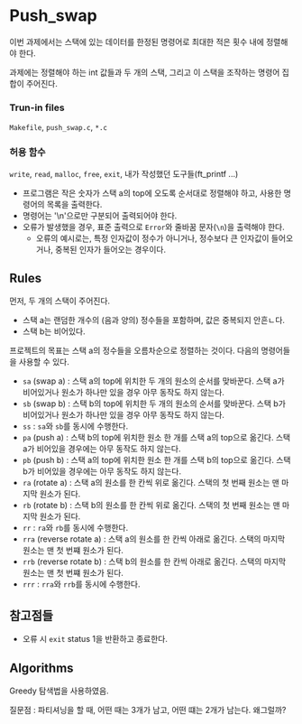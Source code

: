 # Push_swap

이번 과제에서는 스택에 있는 데이터를 한정된 명령어로 최대한 적은 횟수 내에 정렬해야 한다.

과제에는 정렬해야 하는 int 값들과 두 개의 스택, 그리고 이 스택을 조작하는 명령어 집합이 주어진다.

### Trun-in files
`Makefile`, `push_swap.c`, `*.c`
### 허용 함수
`write`, `read`, `malloc`, `free`, `exit`, 내가 작성했던 도구들(ft_printf ...)

* 프로그램은 작은 숫자가 스택 a의 top에 오도록 순서대로 정렬해야 하고, 사용한 명령어의 목록을 출력한다.
* 명령어는 '\n'으로만 구분되어 출력되어야 한다.
* 오류가 발생했을 경우, 표준 출력으로 `Error`와 줄바꿈 문자(`\n`)을 출력해야 한다.
	* 오류의 예시로는, 특정 인자값이 정수가 아니거나, 정수보다 큰 인자값이 들어오거나, 중복된 인자가 들어오는 경우이다.

## Rules
먼저, 두 개의 스택이 주어진다.
* 스택 a는 랜덤한 개수의 (음과 양의) 정수들을 포함하며, 값은 중복되지 안흔ㄴ다.
* 스택 b는 비어있다.

프로젝트의 목표는 스택 a의 정수들을 오름차순으로 정렬하는 것이다. 다음의 명령어들을 사용할 수 있다.
* `sa` (swap a) : 스택 a의 top에 위치한 두 개의 원소의 순서를 맞바꾼다. 스택 a가 비어있거나 원소가 하나만 있을 경우 아무 동작도 하지 않는다.
* `sb` (swap b) : 스택 b의 top에 위치한 두 개의 원소의 순서를 맞바꾼다. 스택 b가 비어있거나 원소가 하나만 있을 경우 아무 동작도 하지 않는다.
* `ss` : `sa`와 `sb`를 동시에 수행한다.
* `pa` (push a) : 스택 b의 top에 위치한 원소 한 개를 스택 a의 top으로 옮긴다. 스택 a가 비어있을 경우에는 아무 동작도 하지 않는다.
* `pb` (push b) : 스택 a의 top에 위치한 원소 한 개를 스택 b의 top으로 옮긴다. 스택 b가 비어있을 경우에는 아무 동작도 하지 않는다.
* `ra` (rotate a) : 스택 a의 원소를 한 칸씩 위로 옮긴다. 스택의 첫 번째 원소는 맨 마지막 원소가 된다.
* `rb` (rotate b) : 스택 b의 원소를 한 칸씩 위로 옮긴다. 스택의 첫 번째 원소는 맨 마지막 원소가 된다.
* `rr` : `ra`와 `rb`를 동시에 수행한다.
* `rra` (reverse rotate a) : 스택 a의 원소를 한 칸씩 아래로 옮긴다. 스택의 마지막 원소는 맨 첫 번쨰 원소가 된다.
* `rrb` (reverse rotate b) : 스택 b의 원소를 한 칸씩 아래로 옮긴다. 스택의 마지막 원소는 맨 첫 번쨰 원소가 된다.
* `rrr` : `rra`와 `rrb`를 동시에 수행한다.

## 참고점들
* 오류 시 `exit` status 1을 반환하고 종료한다.

## Algorithms

Greedy 탐색법을 사용하였음.

질문점 : 파티셔닝을 할 때, 어떤 때는 3개가 남고, 어떤 떄는 2개가 남는다. 왜그럴까?

